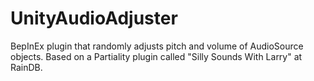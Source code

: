 # UnityAudioAdjuster
BepInEx plugin that randomly adjusts pitch and volume of AudioSource objects. Based on a Partiality plugin called "Silly Sounds With Larry" at RainDB.
